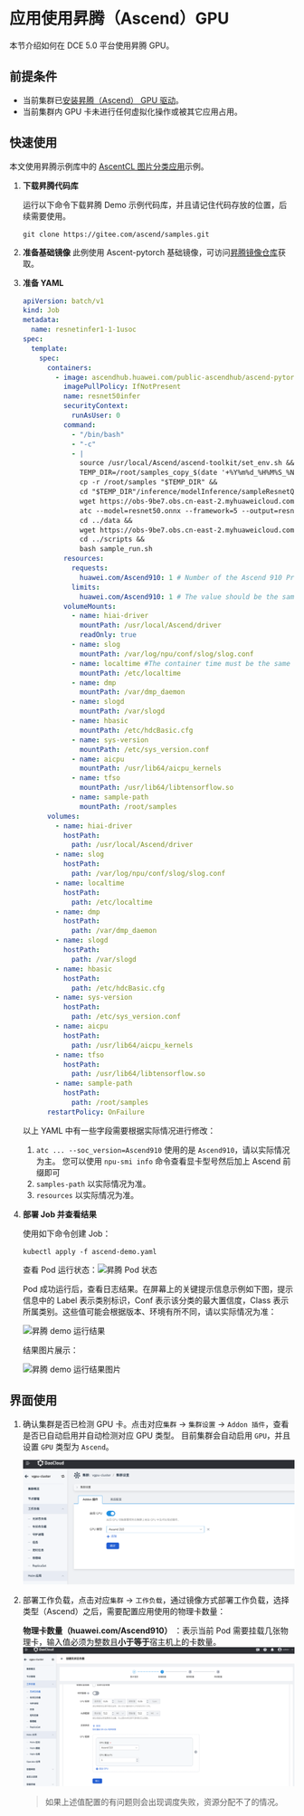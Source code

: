 # 应用使用昇腾（Ascend）GPU

本节介绍如何在 DCE 5.0 平台使用昇腾 GPU。

## 前提条件

- 当前集群已[安装昇腾（Ascend） GPU 驱动](ascend_driver_install.md)。
- 当前集群内 GPU 卡未进行任何虚拟化操作或被其它应用占用。

## 快速使用

本文使用昇腾示例库中的 [AscentCL 图片分类应用](https://gitee.com/ascend/samples/tree/master/inference/modelInference/sampleResnetQuickStart/python)示例。

1. **下载昇腾代码库**

   运行以下命令下载昇腾 Demo 示例代码库，并且请记住代码存放的位置，后续需要使用。

   ```git
   git clone https://gitee.com/ascend/samples.git
   ```

2. **准备基础镜像**
   此例使用 Ascent-pytorch 基础镜像，可访问[昇腾镜像仓库](https://ascendhub.huawei.com/#/index)获取。

3. **准备 YAML**

   ```yaml
   apiVersion: batch/v1
   kind: Job
   metadata:
     name: resnetinfer1-1-1usoc
   spec:
     template:
       spec:
         containers:
           - image: ascendhub.huawei.com/public-ascendhub/ascend-pytorch:23.0.RC2-ubuntu18.04 # Inference image name
             imagePullPolicy: IfNotPresent
             name: resnet50infer
             securityContext:
               runAsUser: 0
             command:
               - "/bin/bash"
               - "-c"
               - |
                 source /usr/local/Ascend/ascend-toolkit/set_env.sh &&
                 TEMP_DIR=/root/samples_copy_$(date '+%Y%m%d_%H%M%S_%N') &&
                 cp -r /root/samples "$TEMP_DIR" &&
                 cd "$TEMP_DIR"/inference/modelInference/sampleResnetQuickStart/python/model &&
                 wget https://obs-9be7.obs.cn-east-2.myhuaweicloud.com/003_Atc_Models/resnet50/resnet50.onnx &&
                 atc --model=resnet50.onnx --framework=5 --output=resnet50 --input_shape="actual_input_1:1,3,224,224"  --soc_version=Ascend910 &&
                 cd ../data &&
                 wget https://obs-9be7.obs.cn-east-2.myhuaweicloud.com/models/aclsample/dog1_1024_683.jpg &&
                 cd ../scripts &&
                 bash sample_run.sh
             resources:
               requests:
                 huawei.com/Ascend910: 1 # Number of the Ascend 910 Processors.
               limits:
                 huawei.com/Ascend910: 1 # The value should be the same as that of requests .
             volumeMounts:
               - name: hiai-driver
                 mountPath: /usr/local/Ascend/driver
                 readOnly: true
               - name: slog
                 mountPath: /var/log/npu/conf/slog/slog.conf
               - name: localtime #The container time must be the same as the host time.
                 mountPath: /etc/localtime
               - name: dmp
                 mountPath: /var/dmp_daemon
               - name: slogd
                 mountPath: /var/slogd
               - name: hbasic
                 mountPath: /etc/hdcBasic.cfg
               - name: sys-version
                 mountPath: /etc/sys_version.conf
               - name: aicpu
                 mountPath: /usr/lib64/aicpu_kernels
               - name: tfso
                 mountPath: /usr/lib64/libtensorflow.so
               - name: sample-path
                 mountPath: /root/samples
         volumes:
           - name: hiai-driver
             hostPath:
               path: /usr/local/Ascend/driver
           - name: slog
             hostPath:
               path: /var/log/npu/conf/slog/slog.conf
           - name: localtime
             hostPath:
               path: /etc/localtime
           - name: dmp
             hostPath:
               path: /var/dmp_daemon
           - name: slogd
             hostPath:
               path: /var/slogd
           - name: hbasic
             hostPath:
               path: /etc/hdcBasic.cfg
           - name: sys-version
             hostPath:
               path: /etc/sys_version.conf
           - name: aicpu
             hostPath:
               path: /usr/lib64/aicpu_kernels
           - name: tfso
             hostPath:
               path: /usr/lib64/libtensorflow.so
           - name: sample-path
             hostPath:
               path: /root/samples
         restartPolicy: OnFailure
   ```

   以上 YAML 中有一些字段需要根据实际情况进行修改：

   1. `atc ... --soc_version=Ascend910` 使用的是 `Ascend910`，请以实际情况为主。
      您可以使用 `npu-smi info` 命令查看显卡型号然后加上 Ascend 前缀即可
   2. `samples-path` 以实际情况为准。
   3. `resources` 以实际情况为准。

4. **部署 Job 并查看结果**

   使用如下命令创建 Job：

   ```shell
   kubectl apply -f ascend-demo.yaml
   ```

   查看 Pod 运行状态：![昇腾 Pod 状态](/Users/daiqiuping/gitlab&github/docs/DaoCloud-docs/docs/zh/docs/kpanda/user-guide/gpu/images/ascend-demo-pod-status.png)

   Pod 成功运行后，查看日志结果。在屏幕上的关键提示信息示例如下图，提示信息中的 Label 表示类别标识，Conf 表示该分类的最大置信度，Class 表示所属类别。这些值可能会根据版本、环境有所不同，请以实际情况为准：

   ![昇腾 demo 运行结果](/Users/daiqiuping/gitlab&github/docs/DaoCloud-docs/docs/zh/docs/kpanda/user-guide/gpu/images/ascend-demo-pod-result.png)

   结果图片展示：

   ![昇腾 demo 运行结果图片](/Users/daiqiuping/gitlab&github/docs/DaoCloud-docs/docs/zh/docs/kpanda/user-guide/gpu/images/ascend-demo-infer-result.png)

## 界面使用

1. 确认集群是否已检测 GPU 卡。点击对应`集群` -> `集群设置` -> `Addon 插件`，查看是否已自动启用并自动检测对应 GPU 类型。
    目前集群会自动启用 `GPU`，并且设置 `GPU` 类型为 `Ascend`。

    ![集群设置](./images/cluster-setting-ascend-gpu.jpg)

2. 部署工作负载，点击对应`集群` -> `工作负载`，通过镜像方式部署工作负载，选择类型（Ascend）之后，需要配置应用使用的物理卡数量：

    **物理卡数量（huawei.com/Ascend910）** ：表示当前 Pod 需要挂载几张物理卡，输入值必须为整数且**小于等于**宿主机上的卡数量。
    ![负载使用](./images/workload_ascendgpu_userguide.jpg)

    > 如果上述值配置的有问题则会出现调度失败，资源分配不了的情况。
